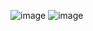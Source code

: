 ![image](https://github.com/user-attachments/assets/829f64ba-49b4-407f-9552-f1d7a266c55b)
![image](https://github.com/user-attachments/assets/fcc4680f-af76-42bf-a21d-1a3388bf62fb)

